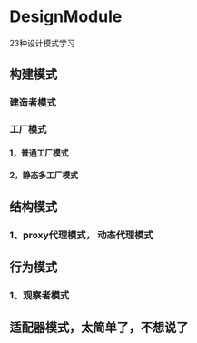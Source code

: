 # DesignModule
23种设计模式学习

## 构建模式
### 建造者模式
### 工厂模式
#### 1，普通工厂模式
#### 2，静态多工厂模式


## 结构模式 
### 1、proxy代理模式， 动态代理模式


## 行为模式
### 1、观察者模式


## 适配器模式，太简单了，不想说了